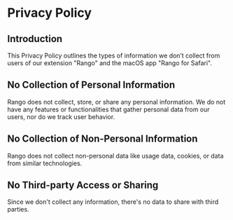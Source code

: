 # Privacy Policy

## Introduction

This Privacy Policy outlines the types of information we don’t collect from
users of our extension "Rango" and the macOS app "Rango for Safari".

## No Collection of Personal Information

Rango does not collect, store, or share any personal information. We do not have
any features or functionalities that gather personal data from our users, nor do
we track user behavior.

## No Collection of Non-Personal Information

Rango does not collect non-personal data like usage data, cookies, or data from
similar technologies.

## No Third-party Access or Sharing

Since we don't collect any information, there's no data to share with third
parties.
